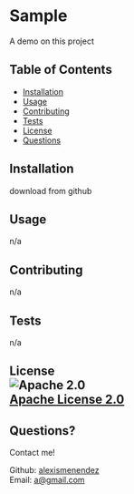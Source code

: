 # Sample
  A demo on this project
  
  ## Table of Contents
  
  - [Installation](#installation)
  - [Usage](#usage)
  - [Contributing](#contributing)
  - [Tests](#tests)
  - [License](#license)
  - [Questions](#questions)
  
  ## Installation
  download from github
  
  ## Usage
  n/a
  
  ## Contributing
  n/a
  
  ## Tests
  n/a
  
  ## License<br>![Apache 2.0](https://img.shields.io/badge/License-Apache%202.0-blue.svg)<br>[Apache License 2.0](https://opensource.org/license/apache-2-0/)
  
  ## Questions?
  Contact me!
  
  Github: [alexismenendez](https://github.com/alexismenendez)<br>Email: a@gmail.com
